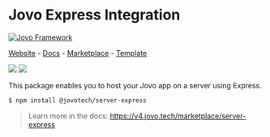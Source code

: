 # Jovo Express Integration

[![Jovo Framework](https://v4.jovo.tech/img/github-header.png)](https://v4.jovo.tech)

<p>
<a href="https://www.jovo.tech" target="_blank">Website</a> -  <a href="https://www.jovo.tech/docs" target="_blank">Docs</a> - <a href="https://www.jovo.tech/marketplace" target="_blank">Marketplace</a> - <a href="https://github.com/jovotech/jovo-v4-template" target="_blank">Template</a>   
</p>

<p>
<a href="https://www.npmjs.com/package/@jovotech/server-express" target="_blank"><img src="https://badge.fury.io/js/@jovotech%2Fserver-express.svg"></a>      
<a href="https://opencollective.com/jovo-framework" target="_blank"><img src="https://opencollective.com/jovo-framework/tiers/badge.svg"></a>
</p>

This package enables you to host your Jovo app on a server using Express.

```bash
$ npm install @jovotech/server-express
```

> Learn more in the docs: https://v4.jovo.tech/marketplace/server-express